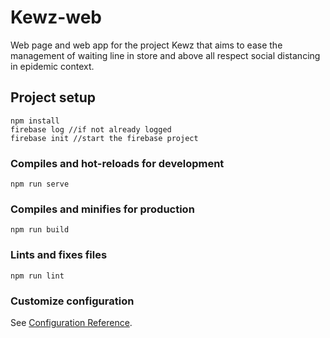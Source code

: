 # Kewz-web

Web page and web app for the project Kewz that aims to ease the management of waiting line in store and above all respect social distancing in epidemic context.

## Project setup
```
npm install
firebase log //if not already logged
firebase init //start the firebase project
```

### Compiles and hot-reloads for development
```
npm run serve
```

### Compiles and minifies for production
```
npm run build
```

### Lints and fixes files
```
npm run lint
```

### Customize configuration
See [Configuration Reference](https://cli.vuejs.org/config/).

